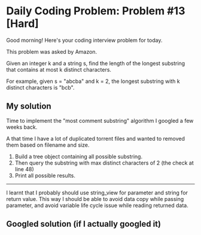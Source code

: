 # Daily Coding Problem: Problem #13 [Hard]

Good morning! Here's your coding interview problem for today.

This problem was asked by Amazon.

Given an integer k and a string s, find the length of the longest substring that contains at most k distinct characters.

For example, given s = "abcba" and k = 2, the longest substring with k distinct characters is "bcb".

## My solution

Time to implement the "most comment substring" algorithm I googled a few weeks back.

A that time I have a lot of  duplicated torrent files and wanted to removed them based on filename and size.

1. Build a tree object containing all possible substring.
2. Then query the substring with max distinct characters of 2 (the check at line 48)
3. Print all possible results.

----

I learnt that I probably should use string_view for parameter and string for return value. This way I should be able to avoid data copy while passing parameter, and avoid variable life cycle issue while reading returned data.

## Googled solution (if I actually googled it)
